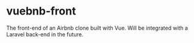 # vuebnb-front
The front-end of an Airbnb clone built with Vue. Will be integrated with a Laravel back-end in the future.
